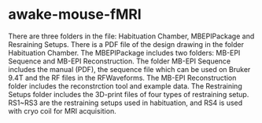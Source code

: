 # awake-mouse-fMRI
There are three folders in the file: Habituation Chamber, MBEPIPackage and Resraining Setups. 
There is a PDF file of the design drawing in the folder Habituation Chamber. 
The MBEPIPackage includes two folders: MB-EPI Sequence and MB-EPI Reconstruction. The folder MB-EPI Sequence includes the manual (PDF), the sequence file which can be used on Bruker 9.4T and the RF files in the RFWaveforms. The MB-EPI Reconstruction folder includes the reconstrction tool and example data.
The Restraining Setups folder includes the 3D-print files of four types of restraining setup. RS1~RS3 are the restraining setups used in habituation, and RS4 is used with cryo coil for MRI acquisition.
